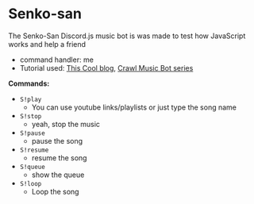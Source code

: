# Senko-san
The Senko-San Discord.js music bot is was made to test how JavaScript works and help a friend

- command handler: me
- Tutorial used: [This Cool blog](https://gabrieltanner.org/blog/dicord-music-bot), [Crawl Music Bot series](https://www.youtube.com/c/CrawlToGo/featured)


**Commands:**
- `S!play`
    - You can use youtube links/playlists or just type the song name
- `S!stop`
    -  yeah, stop the music
- `S!pause`
    - pause the song
- `S!resume`
    - resume the song
- `S!queue`
    - show the queue
- `S!loop`
    - Loop the song
